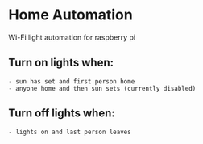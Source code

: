 # Home Automation
Wi-Fi light automation for raspberry pi

## Turn on lights when:
    - sun has set and first person home
    - anyone home and then sun sets (currently disabled)

## Turn off lights when:
    - lights on and last person leaves
